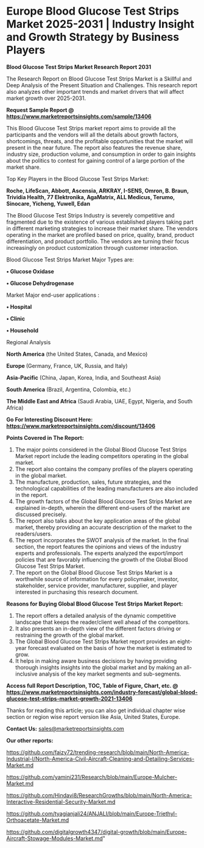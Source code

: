 # Europe Blood Glucose Test Strips Market 2025-2031 | Industry Insight and Growth Strategy by Business Players

<strong>Blood Glucose Test Strips Market Research Report 2031</strong>

The Research Report on Blood Glucose Test Strips Market is a Skillful and Deep Analysis of the Present Situation and Challenges. This research report also analyzes other important trends and market drivers that will affect market growth over 2025-2031.

<strong>Request Sample Report @ <a href=https://www.marketreportsinsights.com/sample/13406>https://www.marketreportsinsights.com/sample/13406</a></strong>

This Blood Glucose Test Strips market report aims to provide all the participants and the vendors will all the details about growth factors, shortcomings, threats, and the profitable opportunities that the market will present in the near future. The report also features the revenue share, industry size, production volume, and consumption in order to gain insights about the politics to contest for gaining control of a large portion of the market share.

Top Key Players in the Blood Glucose Test Strips Market:

<strong>Roche, LifeScan, Abbott, Ascensia, ARKRAY, I-SENS, Omron, B. Braun, Trividia Health, 77 Elektronika, AgaMatrix, ALL Medicus, Terumo, Sinocare, Yicheng, Yuwell, Edan</strong>

The Blood Glucose Test Strips Industry is severely competitive and fragmented due to the existence of various established players taking part in different marketing strategies to increase their market share. The vendors operating in the market are profiled based on price, quality, brand, product differentiation, and product portfolio. The vendors are turning their focus increasingly on product customization through customer interaction.

Blood Glucose Test Strips Market Major Types are:

<strong>• Glucose Oxidase

• Glucose Dehydrogenase</strong>

Market Major end-user applications :

<strong>• Hospital

• Clinic

• Household</strong>

Regional Analysis

</u><strong><b>North America</b></strong> (the United States, Canada, and Mexico)

<strong><b>Europe </b></strong>(Germany, France, UK, Russia, and Italy)

<strong><b>Asia-Pacific</b></strong> (China, Japan, Korea, India, and Southeast Asia)

<strong><b>South America</b></strong> (Brazil, Argentina, Colombia, etc.)

<strong><b>The Middle East and Africa</b></strong> (Saudi Arabia, UAE, Egypt, Nigeria, and South Africa)

<strong>Go For Interesting Discount Here: <a href=https://www.marketreportsinsights.com/discount/13406>https://www.marketreportsinsights.com/discount/13406</a></strong>

<strong>Points Covered in The Report:</strong>
<ol>
  <li>The major points considered in the Global Blood Glucose Test Strips Market report include the leading competitors operating in the global market.</li>
  <li>The report also contains the company profiles of the players operating in the global market.</li>
  <li>The manufacture, production, sales, future strategies, and the technological capabilities of the leading manufacturers are also included in the report.</li>
  <li>The growth factors of the Global Blood Glucose Test Strips Market are explained in-depth, wherein the different end-users of the market are discussed precisely.</li>
  <li>The report also talks about the key application areas of the global market, thereby providing an accurate description of the market to the readers/users.</li>
  <li>The report incorporates the SWOT analysis of the market. In the final section, the report features the opinions and views of the industry experts and professionals. The experts analyzed the export/import policies that are favorably influencing the growth of the Global Blood Glucose Test Strips Market.</li>
  <li>The report on the Global Blood Glucose Test Strips Market is a worthwhile source of information for every policymaker, investor, stakeholder, service provider, manufacturer, supplier, and player interested in purchasing this research document.</li>
</ol>
<strong>Reasons for Buying Global Blood Glucose Test Strips Market Report:</strong>

<ol>
  <li>The report offers a detailed analysis of the dynamic competitive landscape that keeps the reader/client well ahead of the competitors.</li>
  <li>It also presents an in-depth view of the different factors driving or restraining the growth of the global market.</li>
  <li>The Global Blood Glucose Test Strips Market report provides an eight-year forecast evaluated on the basis of how the market is estimated to grow.</li>
  <li>It helps in making aware business decisions by having providing thorough insights insights into the global market and by making an all-inclusive analysis of the key market segments and sub-segments.</li>
</ol>
<strong>Access full Report Description, TOC, Table of Figure, Chart, etc. @ <a href=https://www.marketreportsinsights.com/industry-forecast/global-blood-glucose-test-strips-market-growth-2021-13406>https://www.marketreportsinsights.com/industry-forecast/global-blood-glucose-test-strips-market-growth-2021-13406</a></strong>


Thanks for reading this article; you can also get individual chapter wise section or region wise report version like Asia, United States, Europe.

<strong>Contact Us:</strong>
sales@marketreportsinsights.com

<strong>Our other reports:</strong>

<a href=https://github.com/faizy72/trending-research/blob/main/North-America-Industrial-I/North-America-Civil-Aircraft-Cleaning-and-Detailing-Services-Market.md>https://github.com/faizy72/trending-research/blob/main/North-America-Industrial-I/North-America-Civil-Aircraft-Cleaning-and-Detailing-Services-Market.md</a>

<a href=https://github.com/yamini231/Research/blob/main/Europe-Mulcher-Market.md>https://github.com/yamini231/Research/blob/main/Europe-Mulcher-Market.md</a>

<a href=https://github.com/Hindavi8/ResearchGrowths/blob/main/North-America-Interactive-Residential-Security-Market.md>https://github.com/Hindavi8/ResearchGrowths/blob/main/North-America-Interactive-Residential-Security-Market.md</a>

<a href=https://github.com/tyagianjali24/ANJALI/blob/main/Europe-Triethyl-Orthoacetate-Market.md>https://github.com/tyagianjali24/ANJALI/blob/main/Europe-Triethyl-Orthoacetate-Market.md</a>

<a href=https://github.com/digitalgrowth4347/digital-growth/blob/main/Europe-Aircraft-Stowage-Modules-Market.md>https://github.com/digitalgrowth4347/digital-growth/blob/main/Europe-Aircraft-Stowage-Modules-Market.md</a>"
